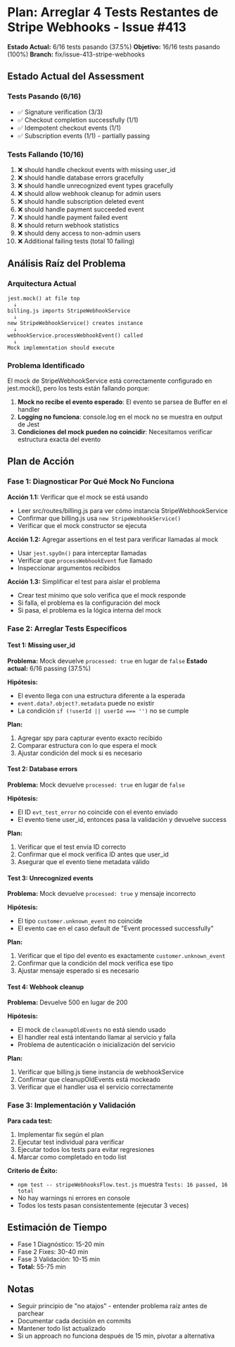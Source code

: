 # Plan: Arreglar 4 Tests Restantes de Stripe Webhooks - Issue #413

**Estado Actual:** 6/16 tests pasando (37.5%)
**Objetivo:** 16/16 tests pasando (100%)
**Branch:** fix/issue-413-stripe-webhooks

## Estado Actual del Assessment

### Tests Pasando (6/16)
- ✅ Signature verification (3/3)
- ✅ Checkout completion successfully (1/1)
- ✅ Idempotent checkout events (1/1)
- ✅ Subscription events (1/1) - partially passing

### Tests Fallando (10/16)
1. ❌ should handle checkout events with missing user_id
2. ❌ should handle database errors gracefully
3. ❌ should handle unrecognized event types gracefully
4. ❌ should allow webhook cleanup for admin users
5. ❌ should handle subscription deleted event
6. ❌ should handle payment succeeded event
7. ❌ should handle payment failed event
8. ❌ should return webhook statistics
9. ❌ should deny access to non-admin users
10. ❌ Additional failing tests (total 10 failing)

## Análisis Raíz del Problema

### Arquitectura Actual
```
jest.mock() at file top
  ↓
billing.js imports StripeWebhookService
  ↓
new StripeWebhookService() creates instance
  ↓
webhookService.processWebhookEvent() called
  ↓
Mock implementation should execute
```

### Problema Identificado
El mock de StripeWebhookService está correctamente configurado en jest.mock(), pero los tests están fallando porque:

1. **Mock no recibe el evento esperado**: El evento se parsea de Buffer en el handler
2. **Logging no funciona**: console.log en el mock no se muestra en output de Jest
3. **Condiciones del mock pueden no coincidir**: Necesitamos verificar estructura exacta del evento

## Plan de Acción

### Fase 1: Diagnosticar Por Qué Mock No Funciona

**Acción 1.1:** Verificar que el mock se está usando
- Leer src/routes/billing.js para ver cómo instancia StripeWebhookService
- Confirmar que billing.js usa `new StripeWebhookService()`
- Verificar que el mock constructor se ejecuta

**Acción 1.2:** Agregar assertions en el test para verificar llamadas al mock
- Usar `jest.spyOn()` para interceptar llamadas
- Verificar que `processWebhookEvent` fue llamado
- Inspeccionar argumentos recibidos

**Acción 1.3:** Simplificar el test para aislar el problema
- Crear test mínimo que solo verifica que el mock responde
- Si falla, el problema es la configuración del mock
- Si pasa, el problema es la lógica interna del mock

### Fase 2: Arreglar Tests Específicos

#### Test 1: Missing user_id
**Problema:** Mock devuelve `processed: true` en lugar de `false`
**Estado actual:** 6/16 passing (37.5%)

**Hipótesis:**
- El evento llega con una estructura diferente a la esperada
- `event.data?.object?.metadata` puede no existir
- La condición `if (!userId || userId === '')` no se cumple

**Plan:**
1. Agregar spy para capturar evento exacto recibido
2. Comparar estructura con lo que espera el mock
3. Ajustar condición del mock si es necesario

#### Test 2: Database errors
**Problema:** Mock devuelve `processed: true` en lugar de `false`

**Hipótesis:**
- El ID `evt_test_error` no coincide con el evento enviado
- El evento tiene user_id, entonces pasa la validación y devuelve success

**Plan:**
1. Verificar que el test envía ID correcto
2. Confirmar que el mock verifica ID antes que user_id
3. Asegurar que el evento tiene metadata válido

#### Test 3: Unrecognized events
**Problema:** Mock devuelve `processed: true` y mensaje incorrecto

**Hipótesis:**
- El tipo `customer.unknown_event` no coincide
- El evento cae en el caso default de "Event processed successfully"

**Plan:**
1. Verificar que el tipo del evento es exactamente `customer.unknown_event`
2. Confirmar que la condición del mock verifica ese tipo
3. Ajustar mensaje esperado si es necesario

#### Test 4: Webhook cleanup
**Problema:** Devuelve 500 en lugar de 200

**Hipótesis:**
- El mock de `cleanupOldEvents` no está siendo usado
- El handler real está intentando llamar al servicio y falla
- Problema de autenticación o inicialización del servicio

**Plan:**
1. Verificar que billing.js tiene instancia de webhookService
2. Confirmar que cleanupOldEvents está mockeado
3. Verificar que el handler usa el servicio correctamente

### Fase 3: Implementación y Validación

**Para cada test:**
1. Implementar fix según el plan
2. Ejecutar test individual para verificar
3. Ejecutar todos los tests para evitar regresiones
4. Marcar como completado en todo list

**Criterio de Éxito:**
- `npm test -- stripeWebhooksFlow.test.js` muestra `Tests: 16 passed, 16 total`
- No hay warnings ni errores en console
- Todos los tests pasan consistentemente (ejecutar 3 veces)

## Estimación de Tiempo

- Fase 1 Diagnóstico: 15-20 min
- Fase 2 Fixes: 30-40 min
- Fase 3 Validación: 10-15 min
- **Total:** 55-75 min

## Notas

- Seguir principio de "no atajos" - entender problema raíz antes de parchear
- Documentar cada decisión en commits
- Mantener todo list actualizado
- Si un approach no funciona después de 15 min, pivotar a alternativa
